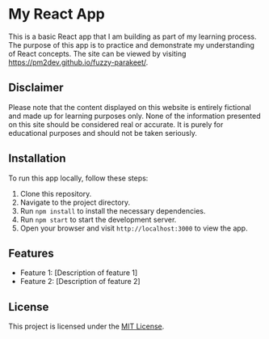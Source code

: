 # My React App

This is a basic React app that I am building as part of my learning process. The purpose of this app is to practice and demonstrate my understanding of React concepts. The site can be viewed by visiting https://pm2dev.github.io/fuzzy-parakeet/.

## Disclaimer

Please note that the content displayed on this website is entirely fictional and made up for learning purposes only. None of the information presented on this site should be considered real or accurate. It is purely for educational purposes and should not be taken seriously.

## Installation

To run this app locally, follow these steps:

1. Clone this repository.
2. Navigate to the project directory.
3. Run `npm install` to install the necessary dependencies.
4. Run `npm start` to start the development server.
5. Open your browser and visit `http://localhost:3000` to view the app.

## Features

- Feature 1: [Description of feature 1]
- Feature 2: [Description of feature 2]

## License

This project is licensed under the [MIT License](LICENSE).
